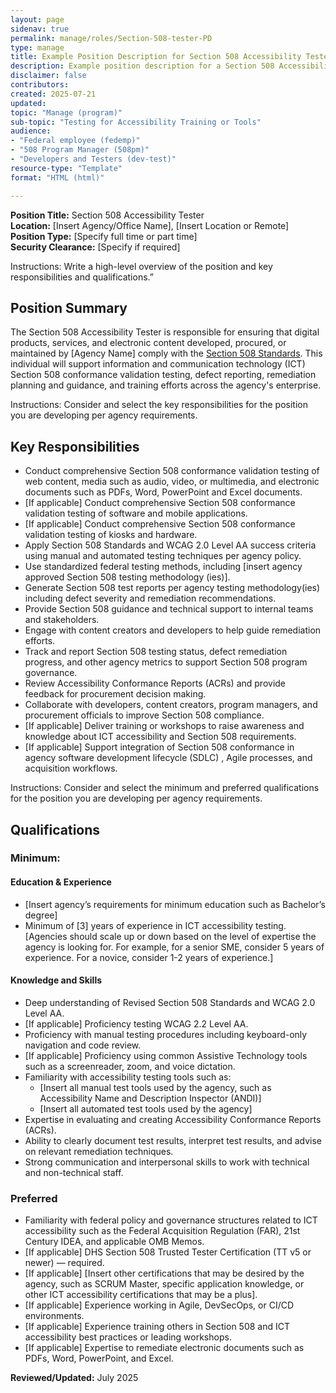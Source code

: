 ```yaml
---
layout: page
sidenav: true
permalink: manage/roles/Section-508-tester-PD
type: manage
title: Example Position Description for Section 508 Accessibility Tester
description: Example position description for a Section 508 Accessibility Tester.
disclaimer: false
contributors: 
created: 2025-07-21
updated: 
topic: "Manage (program)"
sub-topic: "Testing for Accessibility Training or Tools"
audience:
- "Federal employee (fedemp)"
- "508 Program Manager (508pm)"
- "Developers and Testers (dev-test)"
resource-type: "Template"
format: "HTML (html)"

---
```


**Position Title:** Section 508 Accessibility Tester  
**Location:** \[Insert Agency/Office Name\], \[Insert Location or Remote\]  
**Position Type:** \[Specify full time or part time\]  
**Security Clearance:** \[Specify if required\]

<div class="border-base radius-lg border-1px padding-1 bg-primary-lighter" style="margin-top: 1.0em;"><p>Instructions: Write a high-level overview of the position and key responsibilities and qualifications.”</p></div>

## Position Summary

The Section 508 Accessibility Tester is responsible for ensuring that digital products, services, and electronic content developed, procured, or maintained by \[Agency Name\] comply with the <a href="https://www.access-board.gov/ict/" target="_blank" class="usa-link--external">Section 508 Standards</a>. This individual will support information and communication technology (ICT) Section 508 conformance validation testing, defect reporting, remediation planning and guidance, and training efforts across the agency's enterprise.

<div class="border-base radius-lg border-1px padding-1 bg-primary-lighter" style="margin-top: 1.0em;"><p>Instructions: Consider and select the key responsibilities for the position you are developing per agency requirements.</p></div>

## Key Responsibilities

* Conduct comprehensive Section 508 conformance validation testing of web content, media such as audio, video, or multimedia, and electronic documents such as PDFs, Word, PowerPoint and Excel documents.  
* \[If applicable\] Conduct comprehensive Section 508 conformance validation testing of software and mobile applications.   
* \[If applicable\] Conduct comprehensive Section 508 conformance validation testing of kiosks and hardware.  
* Apply Section 508 Standards and WCAG 2.0 Level AA success criteria using manual and automated testing techniques per agency policy.  
* Use standardized federal testing methods, including \[insert agency approved Section 508 testing methodology (ies)\].  
* Generate Section 508 test reports per agency testing methodology(ies) including defect severity and remediation recommendations.  
* Provide Section 508 guidance and technical support to internal teams and stakeholders.  
* Engage with content creators and developers to help guide remediation efforts.  
* Track and report Section 508 testing status, defect remediation progress, and other agency metrics to support Section 508 program governance.  
* Review Accessibility Conformance Reports (ACRs) and provide feedback for procurement decision making.  
* Collaborate with developers, content creators, program managers, and procurement officials to improve Section 508 compliance.  
* \[If applicable\] Deliver training or workshops to raise awareness and knowledge about ICT accessibility and Section 508 requirements.  
* \[If applicable\] Support integration of Section 508 conformance in agency software development lifecycle (SDLC) , Agile processes, and acquisition workflows.

<div class="border-base radius-lg border-1px padding-1 bg-primary-lighter" style="margin-top: 1.0em;"><p>Instructions: Consider and select the minimum and preferred qualifications for the position you are developing per agency requirements.</p></div>

## Qualifications

### Minimum:

#### Education & Experience

* \[Insert agency’s requirements for minimum education such as Bachelor’s degree\]  
* Minimum of \[3\] years of experience in ICT accessibility testing. \[Agencies should scale up or down based on the level of expertise the agency is looking for. For example, for a senior SME, consider 5 years of experience. For a novice, consider 1-2 years of experience.\]

#### Knowledge and Skills

* Deep understanding of Revised Section 508 Standards and WCAG 2.0 Level AA.  
* \[If applicable\] Proficiency testing WCAG 2.2 Level AA.   
* Proficiency with manual testing procedures including keyboard-only navigation and code review.  
* \[If applicable\] Proficiency using common Assistive Technology tools such as a screenreader, zoom, and voice dictation.   
* Familiarity with accessibility testing tools such as:  
  * \[Insert all manual test tools used by the agency, such as Accessibility Name and Description Inspector (ANDI)\]  
  * \[Insert all automated test tools used by the agency\]  
* Expertise in evaluating and creating Accessibility Conformance Reports (ACRs).  
* Ability to clearly document test results, interpret test results, and advise on relevant remediation techniques.  
* Strong communication and interpersonal skills to work with technical and non-technical staff.

### Preferred 

* Familiarity with federal policy and governance structures related to ICT accessibility such as the Federal Acquisition Regulation (FAR), 21st Century IDEA, and applicable OMB Memos.  
* \[If applicable\] DHS Section 508 Trusted Tester Certification (TT v5 or newer) — required.  
* \[If applicable\] \[Insert other certifications that may be desired by the agency, such as SCRUM Master, specific application knowledge, or other ICT accessibility certifications that may be a plus\].  
* \[If applicable\] Experience working in Agile, DevSecOps, or CI/CD environments.  
* \[If applicable\] Experience training others in Section 508 and ICT accessibility best practices or leading workshops.  
* \[If applicable\] Expertise to remediate electronic documents such as PDFs, Word, PowerPoint, and Excel.

**Reviewed/Updated:** July 2025